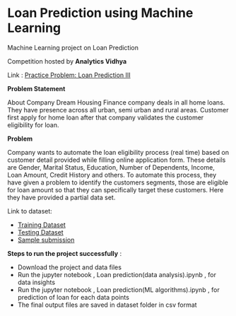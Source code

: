 # Loan Prediction using Machine Learning
Machine Learning project on Loan Prediction

Competition hosted by **Analytics Vidhya**

Link : [Practice Problem: Loan Prediction III](https://datahack.analyticsvidhya.com/contest/practice-problem-loan-prediction-iii/)

**Problem Statement**

About Company
Dream Housing Finance company deals in all home loans. They have presence across all urban, semi urban and rural areas. Customer first apply for home loan after that company validates the customer eligibility for loan.

**Problem**

Company wants to automate the loan eligibility process (real time) based on customer detail provided while filling online application form. These details are Gender, Marital Status, Education, Number of Dependents, Income, Loan Amount, Credit History and others. To automate this process, they have given a problem to identify the customers segments, those are eligible for loan amount so that they can specifically target these customers. Here they have provided a partial data set.



Link to dataset:
- [Training Dataset](https://datahack.analyticsvidhya.com/contest/practice-problem-loan-prediction-iii/download/train-file)
- [Testing Dataset](https://datahack.analyticsvidhya.com/contest/practice-problem-loan-prediction-iii/download/test-file)
- [Sample submission](https://datahack.analyticsvidhya.com/contest/practice-problem-loan-prediction-iii/download/sample-submission)

**Steps to run the project successfully** :
- Download the project and data files
- Run the jupyter notebook , Loan prediction(data analysis).ipynb , for data insights
- Run the jupyter notebook , Loan prediction(ML algorithms).ipynb ,  for prediction of loan for each data points
- The final output files are saved in dataset folder in csv format
